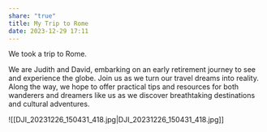 ```yaml
---
share: "true"
title: My Trip to Rome
date: 2023-12-29 17:11
---
```



We took a trip to Rome. 

We are Judith and David, embarking on an early retirement journey to see and experience the globe. Join us as we turn our travel dreams into reality. Along the way, we hope to offer practical tips and resources for both wanderers and dreamers like us as we discover breathtaking destinations and cultural adventures.

![[DJI_20231226_150431_418.jpg|DJI_20231226_150431_418.jpg]]